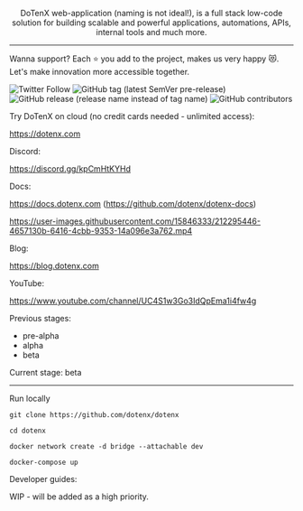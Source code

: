 <p align="center">
  DoTenX web-application (naming is not ideal!), is a full stack low-code solution for building scalable and powerful applications, automations, APIs, internal tools and much more.
</p>

---

Wanna support? Each ⭐ you add to the project, makes us very happy 😻. Let's make innovation more accessible together.

![Twitter Follow](https://img.shields.io/twitter/follow/Do10X?style=social) ![GitHub tag (latest SemVer pre-release)](https://img.shields.io/github/v/tag/dotenx/dotenx?include_prereleases) ![GitHub release (release name instead of tag name)](https://img.shields.io/github/v/release/dotenx/dotenx?include_prereleases) ![GitHub contributors](https://img.shields.io/github/contributors/dotenx/dotenx)

Try DoTenX on cloud (no credit cards needed - unlimited access):

https://dotenx.com


Discord:

https://discord.gg/kpCmHtKYHd

Docs:

https://docs.dotenx.com (https://github.com/dotenx/dotenx-docs)



https://user-images.githubusercontent.com/15846333/212295446-4657130b-6416-4cbb-9353-14a096e3a762.mp4



Blog:

https://blog.dotenx.com

YouTube:

https://www.youtube.com/channel/UC4S1w3Go3IdQpEma1i4fw4g

Previous stages:
- pre-alpha
- alpha
- beta


Current stage: beta

---

Run locally

```
git clone https://github.com/dotenx/dotenx

cd dotenx

docker network create -d bridge --attachable dev

docker-compose up
```

Developer guides:

WIP - will be added as a high priority.
